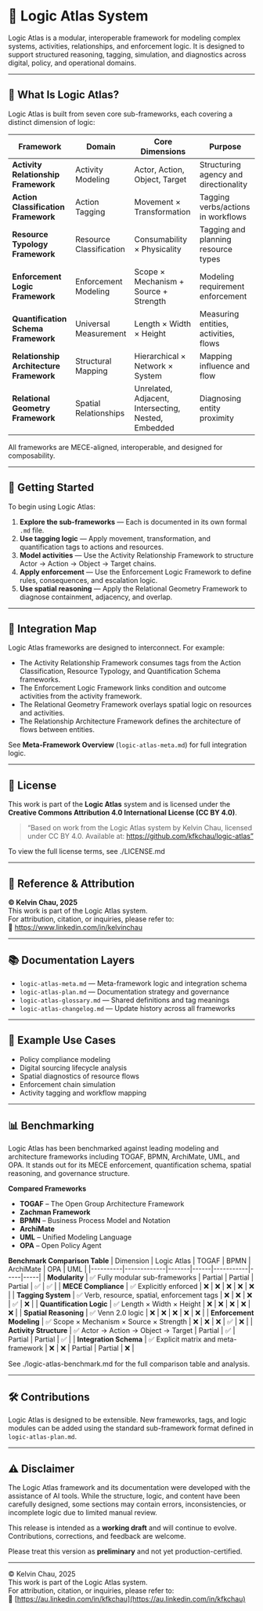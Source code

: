 # 🧠 Logic Atlas System

Logic Atlas is a modular, interoperable framework for modeling complex systems, activities, relationships, and enforcement logic. It is designed to support structured reasoning, tagging, simulation, and diagnostics across digital, policy, and operational domains.

---

## 📌 What Is Logic Atlas?

Logic Atlas is built from seven core sub-frameworks, each covering a distinct dimension of logic:

| Framework | Domain | Core Dimensions | Purpose |
|-----------|--------|------------------|---------|
| **Activity Relationship Framework** | Activity Modeling | Actor, Action, Object, Target | Structuring agency and directionality |
| **Action Classification Framework** | Action Tagging | Movement × Transformation | Tagging verbs/actions in workflows |
| **Resource Typology Framework** | Resource Classification | Consumability × Physicality | Tagging and planning resource types |
| **Enforcement Logic Framework** | Enforcement Modeling | Scope × Mechanism + Source + Strength | Modeling requirement enforcement |
| **Quantification Schema Framework** | Universal Measurement | Length × Width × Height | Measuring entities, activities, flows |
| **Relationship Architecture Framework** | Structural Mapping | Hierarchical × Network × System | Mapping influence and flow |
| **Relational Geometry Framework** | Spatial Relationships | Unrelated, Adjacent, Intersecting, Nested, Embedded | Diagnosing entity proximity |

All frameworks are MECE-aligned, interoperable, and designed for composability.

---

## 🚀 Getting Started

To begin using Logic Atlas:

1. **Explore the sub-frameworks** — Each is documented in its own formal `.md` file.
2. **Use tagging logic** — Apply movement, transformation, and quantification tags to actions and resources.
3. **Model activities** — Use the Activity Relationship Framework to structure Actor → Action → Object → Target chains.
4. **Apply enforcement** — Use the Enforcement Logic Framework to define rules, consequences, and escalation logic.
5. **Use spatial reasoning** — Apply the Relational Geometry Framework to diagnose containment, adjacency, and overlap.

---

## 🔗 Integration Map

Logic Atlas frameworks are designed to interconnect. For example:

- The Activity Relationship Framework consumes tags from the Action Classification, Resource Typology, and Quantification Schema frameworks.
- The Enforcement Logic Framework links condition and outcome activities from the activity framework.
- The Relational Geometry Framework overlays spatial logic on resources and activities.
- The Relationship Architecture Framework defines the architecture of flows between entities.

See **Meta-Framework Overview** (`logic-atlas-meta.md`) for full integration logic.

---

## 📄 License

This work is part of the **Logic Atlas** system and is licensed under the **Creative Commons Attribution 4.0 International License (CC BY 4.0)**.

> “Based on work from the Logic Atlas system by Kelvin Chau, licensed under CC BY 4.0. Available at: https://github.com/kfkchau/logic-atlas”

To view the full license terms, see ./LICENSE.md

---

## 🧾 Reference & Attribution

**© Kelvin Chau, 2025**  
This work is part of the Logic Atlas system.  
For attribution, citation, or inquiries, please refer to:  
🔗 https://www.linkedin.com/in/kelvinchau

---

## 📚 Documentation Layers

- `logic-atlas-meta.md` — Meta-framework logic and integration schema
- `logic-atlas-plan.md` — Documentation strategy and governance
- `logic-atlas-glossary.md` — Shared definitions and tag meanings
- `logic-atlas-changelog.md` — Update history across all frameworks

---

## 🧪 Example Use Cases

- Policy compliance modeling
- Digital sourcing lifecycle analysis
- Spatial diagnostics of resource flows
- Enforcement chain simulation
- Activity tagging and workflow mapping

---

## 📊 Benchmarking

Logic Atlas has been benchmarked against leading modeling and architecture frameworks including TOGAF, BPMN, ArchiMate, UML, and OPA. It stands out for its MECE enforcement, quantification schema, spatial reasoning, and governance structure.

**Compared Frameworks**
- **TOGAF** – The Open Group Architecture Framework
- **Zachman Framework**
- **BPMN** – Business Process Model and Notation
- **ArchiMate**
- **UML** – Unified Modeling Language
- **OPA** – Open Policy Agent

**Benchmark Comparison Table**
| Dimension | Logic Atlas | TOGAF | BPMN | ArchiMate | OPA | UML |
|----------|-------------|-------|------|-----------|-----|-----|
| **Modularity** | ✅ Fully modular sub-frameworks | Partial | Partial | Partial | ✅ | ✅ |
| **MECE Compliance** | ✅ Explicitly enforced | ❌ | ❌ | ❌ | ❌ | ❌ |
| **Tagging System** | ✅ Verb, resource, spatial, enforcement tags | ❌ | ❌ | ❌ | ✅ | ❌ |
| **Quantification Logic** | ✅ Length × Width × Height | ❌ | ❌ | ❌ | ❌ | ❌ |
| **Spatial Reasoning** | ✅ Venn 2.0 logic | ❌ | ❌ | ❌ | ❌ | ❌ |
| **Enforcement Modeling** | ✅ Scope × Mechanism × Source × Strength | ❌ | ❌ | ❌ | ✅ | ❌ |
| **Activity Structure** | ✅ Actor → Action → Object → Target | Partial | ✅ | Partial | Partial | ✅ |
| **Integration Schema** | ✅ Explicit matrix and meta-framework | ❌ | ❌ | Partial | Partial | ❌ |

See ./logic-atlas-benchmark.md for the full comparison table and analysis.

---


## 🛠️ Contributions

Logic Atlas is designed to be extensible. New frameworks, tags, and logic modules can be added using the standard sub-framework format defined in `logic-atlas-plan.md`.

---

## ⚠️ Disclaimer

The Logic Atlas framework and its documentation were developed with the assistance of AI tools. While the structure, logic, and content have been carefully designed, some sections may contain errors, inconsistencies, or incomplete logic due to limited manual review.

This release is intended as a **working draft** and will continue to evolve. Contributions, corrections, and feedback are welcome.

Please treat this version as **preliminary** and not yet production-certified.

---

© Kelvin Chau, 2025  
This work is part of the Logic Atlas system.  
For attribution, citation, or inquiries, please refer to:  
🔗 [https://au.linkedin.com/in/kfkchau](https://au.linkedin.com/in/kfkchau)


